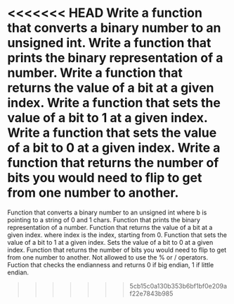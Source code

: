 <<<<<<< HEAD
Write a function that converts a binary number to an unsigned int.
Write a function that prints the binary representation of a number.
Write a function that returns the value of a bit at a given index.
Write a function that sets the value of a bit to 1 at a given index.
Write a function that sets the value of a bit to 0 at a given index.
Write a function that returns the number of bits you would need to flip to get from one number to another.
=======
Function that converts a binary number to an unsigned int where b is pointing to a string of 0 and 1 chars.
Function that prints the binary representation of a number.
Function that returns the value of a bit at a given index. where index is the index, starting from 0.
Function that sets the value of a bit to 1 at a given index.
Sets the value of a bit to 0 at a given index.
Function that returns the number of bits you would need to flip to get from one number to another. Not allowed to use the % or / operators.
Fuction that checks the endianness and returns 0 if big endian, 1 if little endian.
>>>>>>> 5cb15c0a130b353b6bf1bf0e209af22e7843b985
